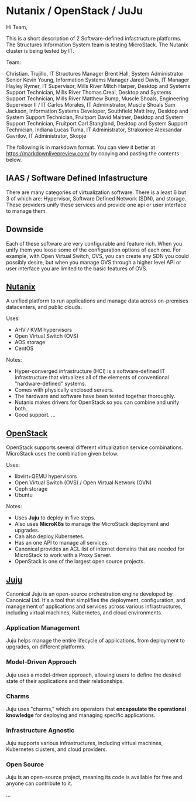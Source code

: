 # Nutanix / OpenStack / JuJu

Hi Team,

This is a short description of 2 Software-defined infastructure platforms. The Structures Information System team is testing MicroStack. The Nutanix cluster is being tested by IT.

Team:

Christian. Trujillo, IT Structures Manager
Brent Hall, System Administrator Senior
Kevin Young, Information Systems Manager
Jared Davis, IT Manager
Hayley Rymer, IT Supervisor, Mills River
Mitch Harper, Desktop and Systems Support Technician, Mills River
Thomas.Creal, Desktop and Systems Support Technician, Mills River
Matthew Bump, Muscle Shoals, Engineering Supervisor II / IT
Carlos Morales, IT Administrator, Muscle Shoals
Sam Jackson, Information Systems Developer, Southfield
Matt Irey, Desktop and System Support Technician, Fruitport
David Maitner,  Desktop and System Support Technician, Fruitport
Carl Stangland, Desktop and System Support Technician, Indiana
Lucas Tuma, IT Administrator, Strakonice
Aleksandar Gavrilov, IT Administrator, Skopje

The following is in markdown format. You can view it better at <https://markdownlivepreview.com/> by copying and pasting the contents below.

## IAAS / Software Defined Infastructure

There are many categories of virtualization software. There is a least 6 but 3 of which are: Hypervisor, Software Defined Network (SDN), and storage. These providers unify these services and provide one api or user interface to manage them.

## Downside

Each of these software are very configurable and feature rich.  When you unify them you loose some of the configuration options of each one. For example, with Open Virtual Switch, OVS, you can create any SDN you could possibly desire, but when you manage OVS through a higher level API or user interface you are limited to the basic features of OVS.

## **[Nutanix](https://www.nutanix.com/what-we-do#:~:text=Our%20software%2Ddefined%20infrastructure%20brings,secure%2C%20resilient%2C%20and%20adaptive.)**

A unified platform to run applications and manage data across on-premises datacenters, and public clouds.

Uses:

- AHV / KVM hypervisors
- Open Virtual Switch (OVS)
- AOS storage
- CentOS

Notes:

- Hyper-converged infrastructure (HCI) is a software-defined IT infrastructure that virtualizes all of the elements of conventional "hardware-defined" systems.
- Comes with physically enclosed servers.
- The hardware and software have been tested together thoroughly.
- Nutanix makes drivers for OpenStack so you can combine and unify both.
- Good support.
...

## **[OpenStack](https://www.openstack.org/#:~:text=Cloud%20Infrastructure%20for%20Virtual%20Machines,READ%20MORE)**

OpenStack supports several different virtualization service combinations. MicroStack uses the combination given below.

Uses:

- libvirt+QEMU hypervisors
- Open Virtual Switch (OVS) / Open Virtual Network (OVN)
- Ceph storage
- Ubuntu

Notes:

- Uses **Juju** to deploy in five steps.
- Also uses **MicroK8s** to manage the MicroStack deployment and upgrades.
- Can also deploy Kubernetes.
- Has an one API to manage all services.
- Canonical provides an ACL list of internet domains that are needed for MicroStack to work with a Proxy Server.
- OpenStack is one of the largest open source projects.

## **[Juju](https://juju.is/#:~:text=Revolutionise%20the%20speed%20and%20quality,on%20any%20infrastructure%20using%20charms.)**

Canonical Juju is an open-source orchestration engine developed by Canonical Ltd. It's a tool that simplifies the deployment, configuration, and management of applications and services across various infrastructures, including virtual machines, Kubernetes, and cloud environments.

### Application Management

Juju helps manage the entire lifecycle of applications, from deployment to upgrades, on different platforms.

### Model-Driven Approach

Juju uses a model-driven approach, allowing users to define the desired state of their applications and their relationships.

### Charms

Juju uses "charms," which are operators that **encapsulate the operational knowledge** for deploying and managing specific applications.

### Infrastructure Agnostic

Juju supports various infrastructures, including virtual machines, Kubernetes clusters, and cloud providers.

### Open Source

Juju is an open-source project, meaning its code is available for free and anyone can contribute to it.

...
